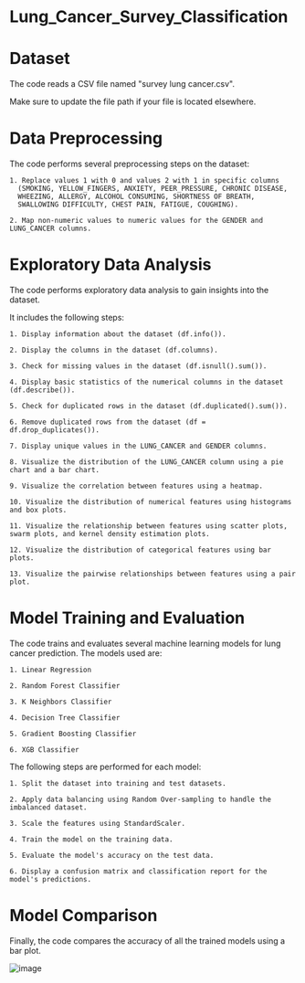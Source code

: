 # Lung_Cancer_Survey_Classification

# Dataset
  The code reads a CSV file named "survey lung cancer.csv".
  
  Make sure to update the file path if your file is located elsewhere.

# Data Preprocessing
  The code performs several preprocessing steps on the dataset:

    1. Replace values 1 with 0 and values 2 with 1 in specific columns 
      (SMOKING, YELLOW_FINGERS, ANXIETY, PEER_PRESSURE, CHRONIC DISEASE, 
      WHEEZING, ALLERGY, ALCOHOL CONSUMING, SHORTNESS OF BREATH, 
      SWALLOWING DIFFICULTY, CHEST PAIN, FATIGUE, COUGHING).
      
    2. Map non-numeric values to numeric values for the GENDER and LUNG_CANCER columns.
    
# Exploratory Data Analysis
  The code performs exploratory data analysis to gain insights into the dataset. 
  
  It includes the following steps:
  
    1. Display information about the dataset (df.info()).
    
    2. Display the columns in the dataset (df.columns).
    
    3. Check for missing values in the dataset (df.isnull().sum()).
    
    4. Display basic statistics of the numerical columns in the dataset (df.describe()).
    
    5. Check for duplicated rows in the dataset (df.duplicated().sum()).
    
    6. Remove duplicated rows from the dataset (df = df.drop_duplicates()).
    
    7. Display unique values in the LUNG_CANCER and GENDER columns.
    
    8. Visualize the distribution of the LUNG_CANCER column using a pie chart and a bar chart.
    
    9. Visualize the correlation between features using a heatmap.
    
    10. Visualize the distribution of numerical features using histograms and box plots.
    
    11. Visualize the relationship between features using scatter plots, swarm plots, and kernel density estimation plots.
    
    12. Visualize the distribution of categorical features using bar plots.
    
    13. Visualize the pairwise relationships between features using a pair plot.
    
# Model Training and Evaluation
  The code trains and evaluates several machine learning models for lung cancer prediction. The models used are:
  
    1. Linear Regression
    
    2. Random Forest Classifier
    
    3. K Neighbors Classifier
    
    4. Decision Tree Classifier
    
    5. Gradient Boosting Classifier
    
    6. XGB Classifier
    
  The following steps are performed for each model:
  
    1. Split the dataset into training and test datasets.
    
    2. Apply data balancing using Random Over-sampling to handle the imbalanced dataset.
    
    3. Scale the features using StandardScaler.
    
    4. Train the model on the training data.
    
    5. Evaluate the model's accuracy on the test data.
    
    6. Display a confusion matrix and classification report for the model's predictions.
    
# Model Comparison
  Finally, the code compares the accuracy of all the trained models using a bar plot.

![image](https://github.com/Magda-Elkot/Lung_Cancer_Survey_Classification/assets/121414067/1f9af687-a1f4-41a5-bcb3-32fb230e2cdd)

